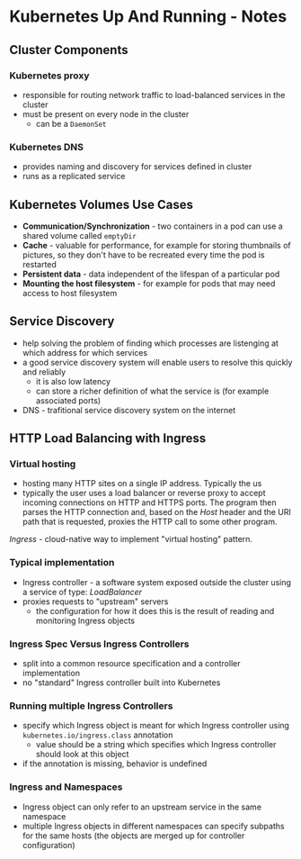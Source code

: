 # Kubernetes Up And Running - Notes

## Cluster Components

### Kubernetes proxy
- responsible for routing network traffic to load-balanced services in the cluster
- must be present on every node in the cluster
    - can be a `DaemonSet`

### Kubernetes DNS
- provides naming and discovery for services defined in cluster
- runs as a replicated service

## Kubernetes Volumes Use Cases
- **Communication/Synchronization** - two containers in a pod can use a shared volume called `emptyDir`
- **Cache** - valuable for performance, for example for storing thumbnails of pictures, so they don't have to be recreated every time the pod is restarted
- **Persistent data** - data independent of the lifespan of a particular pod
- **Mounting the host filesystem** - for example for pods that may need access to host filesystem

## Service Discovery
- help solving the problem of finding which processes are listenging at which address for which services
- a good service discovery system will enable users to resolve this quickly and reliably
    - it is also low latency
    - can store a richer definition of what the service is (for example associated ports)
- DNS - trafitional service discovery system on the internet

## HTTP Load Balancing with Ingress
### Virtual hosting
- hosting many HTTP sites on a single IP address. Typically the us
- typically the user uses a load balancer or reverse proxy to accept incoming connections on HTTP and HTTPS ports. The program then parses the HTTP connection and, based on the *Host* header and the URI path that is requested, proxies the HTTP call to some other program.

*Ingress* - cloud-native way to implement "virtual hosting" pattern.

### Typical implementation
- Ingress controller - a software system exposed outside the cluster using a service of type: *LoadBalancer*
- proxies requests to "upstream" servers
    - the configuration for how it does this is the result of reading and monitoring Ingress objects

### Ingress Spec Versus Ingress Controllers
- split into a common resource specification and a controller implementation
- no "standard" Ingress controller built into Kubernetes

### Running multiple Ingress Controllers
- specify which Ingress object is meant for which Ingress controller using `kubernetes.io/ingress.class` annotation
    - value should be a string which specifies which Ingress controller should look at this object
- if the annotation is missing, behavior is undefined

### Ingress and Namespaces
- Ingress object can only refer to an upstream service in the same namespace
- multiple Ingress objects in different namespaces can specify subpaths for the same hosts (the objects are merged up for controller configuration)